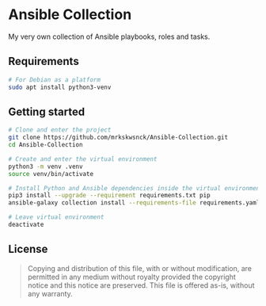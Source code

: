 # Ansible Collection

My very own collection of Ansible playbooks, roles and tasks.

## Requirements

```bash
# For Debian as a platform
sudo apt install python3-venv
```

## Getting started

```bash
# Clone and enter the project
git clone https://github.com/mrkskwsnck/Ansible-Collection.git
cd Ansible-Collection

# Create and enter the virtual environment
python3 -m venv .venv
source venv/bin/activate

# Install Python and Ansible dependencies inside the virtual environment
pip3 install --upgrade --requirement requirements.txt pip
ansible-galaxy collection install --requirements-file requirements.yaml

# Leave virtual environment
deactivate
```

## License

> Copying and distribution of this file, with or without modification,
> are permitted in any medium without royalty provided the copyright
> notice and this notice are preserved.  This file is offered as-is,
> without any warranty.
